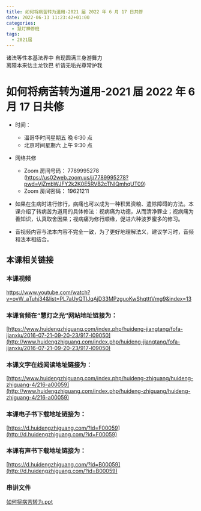 ```yaml
---
title: 如何将病苦转为道用-2021 届 2022 年 6 月 17 日共修
date: 2022-06-13 11:23:42+01:00
categories:
  - 慧灯禅修班
tags:
  - 2021届
---
```

<!--StartFragment-->

诸法等性本基法界中 自现圆满三身游舞力\
离障本来怙主龙钦巴 祈请无垢光尊常护我

# 如何将病苦转为道用-2021 届 2022 年 6 月 17 日共修

* 时间：

  * 温哥华时间星期五 晚 6:30 点
  * 北京时间星期六 上午 9:30 点
* 网络共修

  * Zoom 房间号码： 7789995278 (<https://us02web.zoom.us/j/7789995278?pwd=VjZmbWJFY2k2K0E5RVB2cTNIQmhqUT09>)
  * Zoom 房间密码： 19621211
* 如果在生病时进行修行，病痛也可以成为一种积累资粮、遣除障碍的方法。本课介绍了转病苦为道用的具体修法：视病痛为功德，从而清净罪业；视病痛为善知识，认真取舍因果；视病痛为修行顺缘，促进六种波罗蜜多的修习。
* 音视频内容与法本内容不完全一致，为了更好地理解法义，建议学习时，音频和法本相结合。

## 本课相关链接

### 本课视频

<https://www.youtube.com/watch?v=ovW_aTuhj34&list=PL7aUyQTIJqAjD33MPzguoKwShqtttVmg9&index=13>

### 本课音频在“慧灯之光“网站地址链接为：

[https://www.huidengzhiguang.com/index.php/huideng-jiangtang/fofa-jianxiu/2016-07-21-09-20-23/917-l09050](http://www.huidengzhiguang.com/index.php/huideng-jiangtang/fofa-jianxiu/2016-07-21-09-20-23/917-l09050)

### 本课文字在线阅读地址链接为：

[https://www.huidengzhiguang.com/index.php/huideng-zhiguang/huideng-zhiguang-4/216-a00059](http://www.huidengzhiguang.com/index.php/huideng-zhiguang/huideng-zhiguang-4/216-a00059)

### 本课电子书下载地址链接为：

[https://d.huidengzhiguang.com/?id=F00059](http://d.huidengzhiguang.com/?id=F00059)

### 本课有声书下载地址链接为：

[https://d.huidengzhiguang.com/?id=B00059](http://d.huidengzhiguang.com/?id=B00059)

### 串讲文件

[如何将病苦转为.ppt](https://s3.ca-central-1.wasabisys.com/hddata/f.huidengchanxiu.net/hdv/f/up/%E5%A6%82%E4%BD%95%E5%B0%86%E7%97%85%E8%8B%A6%E8%BD%AC%E4%B8%BA.ppt)

<!--EndFragment-->